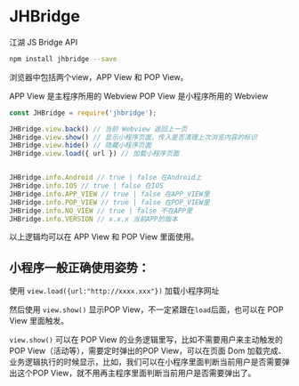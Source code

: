 # JHBridge
江湖 JS Bridge API

```bash
npm install jhbridge --save
```

浏览器中包括两个view，APP View 和 POP View。

APP View 是主程序所用的 Webview
POP View 是小程序所用的 Webview

```javascript
const JHBridge = require('jhbridge');

JHBridge.view.back() // 当前 Webview 返回上一页
JHBridge.view.show() // 显示小程序页面，传入是否清理上次浏览内容的标识
JHBridge.view.hide() // 隐藏小程序页面
JHBridge.view.load({ url }) // 加载小程序页面


JHBridge.info.Android // true | false 在Android上   
JHBridge.info.IOS // true | false 在IOS
JHBridge.info.APP_VIEW // true | false 在APP_VIEW里
JHBridge.info.POP_VIEW // true | false 在POP_VIEW里
JHBridge.info.NO_VIEW // true | false 不在APP里
JHBridge.info.VERSION // x.x.x 当前APP的版本

```
以上逻辑均可以在 APP View 和 POP View 里面使用。

## 小程序一般正确使用姿势：

使用 `view.load({url:"http://xxxx.xxx"})` 加载小程序网址

然后使用 `view.show()` 显示POP View，不一定紧跟在`load`后面，也可以在 POP View 里面触发。

`view.show()` 可以在 POP View 的业务逻辑里写，比如不需要用户来主动触发的POP View（活动等），需要定时弹出的POP View，可以在页面 Dom 加载完成、业务逻辑执行的时候显示，比如，我们可以在小程序里面判断当前用户是否需要弹出这个POP View，就不用再主程序里面判断当前用户是否需要弹出了。




